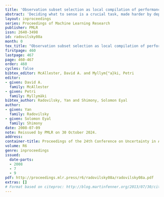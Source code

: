 ```yaml
---
title: 'Observation subset selection as local compilation of performance profiles'
abstract: 'Deciding what to sense is a crucial task, made harder by dependencies and by a non-additive utility function. We develop approximation algorithms for selecting an optimal set of measurements, under a dependency structure modeled by a tree-shaped Bayesian network (BN).Our approach is a generalization of composing anytime algorithm represented by conditional performance profiles. This is done by relaxing the input monotonicity assumption, and extending the local compilation technique to more general classes of performance profiles (PPs). We apply the extended scheme to selecting a subset of measurements for choosing a maximum expectation variable in a binary valued BN, and for minimizing the worst variance in a Gaussian BN.'
layout: inproceedings
series: Proceedings of Machine Learning Research
publisher: PMLR
issn: 2640-3498
id: radovilsky08a
month: 0
tex_title: "Observation subset selection as local compilation of performance profiles"
firstpage: 460
lastpage: 467
page: 460-467
order: 460
cycles: false
bibtex_editor: McAllester, David A. and Myllym{"a}ki, Petri
editor:
- given: David A.
  family: McAllester
- given: Petri
  family: Myllymäki
bibtex_author: Radovilsky, Yan and Shimony, Solomon Eyal
author:
- given: Yan
  family: Radovilsky
- given: Solomon Eyal
  family: Shimony 
date: 2008-07-09
note: Reissued by PMLR on 30 October 2024.
address:
container-title: Proceedings of the 24th Conference on Uncertainty in Artificial Intelligence
volume: R6
genre: inproceedings
issued:
  date-parts:
  - 2008
  - 7
  - 9
pdf: http://proceedings.mlr.press/r6/radovilsky08a/radovilsky08a.pdf
extras: []
# Format based on citeproc: http://blog.martinfenner.org/2013/07/30/citeproc-yaml-for-bibliographies/
---
```

